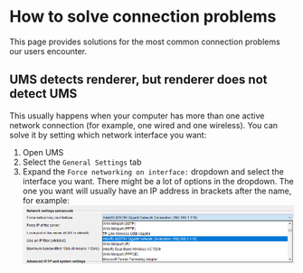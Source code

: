# How to solve connection problems

This page provides solutions for the most common connection problems our users encounter.

## UMS detects renderer, but renderer does not detect UMS

This usually happens when your computer has more than one active network connection (for example, one wired and one wireless). You can solve it by setting which network interface you want:

1. Open UMS
2. Select the `General Settings` tab
3. Expand the `Force networking on interface:` dropdown and select the interface you want. There might be a lot of options in the dropdown. The one you want will usually have an IP address in brackets after the name, for example:  
![Open the GUI](./img/how-to-solve-connection-problems.png)